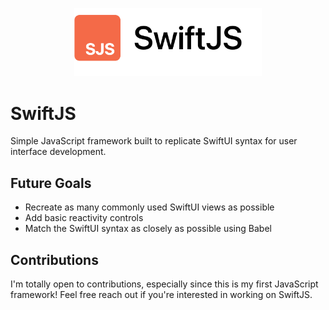<p align="center">
  <img width="300px" src="README/SwiftJS.png">
</p>

# SwiftJS
Simple JavaScript framework built to replicate SwiftUI syntax for user interface development.

## Future Goals
- Recreate as many commonly used SwiftUI views as possible
- Add basic reactivity controls
- Match the SwiftUI syntax as closely as possible using Babel

## Contributions
I'm totally open to contributions, especially since this is my first JavaScript framework! Feel free reach out if you're interested in working on SwiftJS.